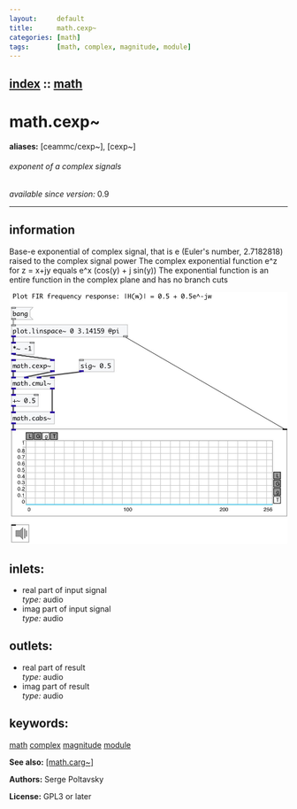 ```yaml
---
layout:     default
title:      math.cexp~
categories: [math]
tags:       [math, complex, magnitude, module]
---
```

[index](index.html) :: [math](category_math.html)
---

# math.cexp~
**aliases:** [ceammc/cexp\~], [cexp\~]


###### exponent of a complex signals

*available since version:* 0.9

---


## information
Base-e exponential of complex signal, that is e (Euler&#39;s number, 2.7182818) raised to the complex signal power The complex exponential function e^z for z = x+jy equals e^x (cos(y) + j sin(y)) The exponential function is an entire function in the complex plane and has no branch cuts


[![example](../examples/img/math.cexp~.jpg)](../examples/pd/math.cexp~.pd)









## inlets:

* real part of input signal<br>
_type:_ audio
* imag part of input signal<br>
_type:_ audio



## outlets:

* real part of result<br>
_type:_ audio
* imag part of result<br>
_type:_ audio



## keywords:

[math](keywords/math.html)
[complex](keywords/complex.html)
[magnitude](keywords/magnitude.html)
[module](keywords/module.html)



**See also:**
[\[math.carg~\]](math.carg~.html)




**Authors:** Serge Poltavsky




**License:** GPL3 or later






